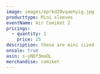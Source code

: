 ```yaml
---
image: images/eprkd20vqaehyig.jpg
producttype: Mini sleeves
eventName: Air Comiket 2
pricings:
  - quantity: 1
    price: 25
description: these are mini sized
onsale: true
asin: s-yNDf3maOL
merchandise: comiket
---
```

